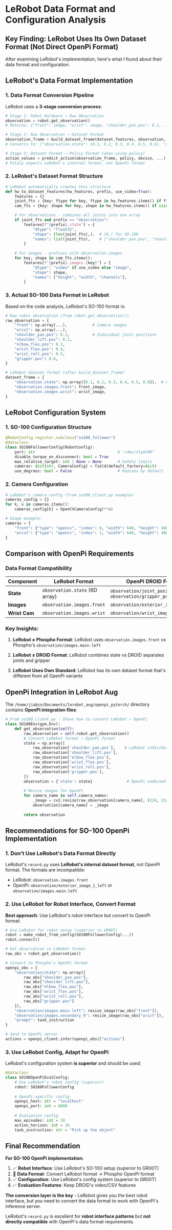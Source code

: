 # LeRobot Data Format and Configuration Analysis

## Key Finding: LeRobot Uses Its Own Dataset Format (Not Direct OpenPi Format)

After examining LeRobot's implementation, here's what I found about their data format and configuration:

## LeRobot's Data Format Implementation

### **1. Data Format Conversion Pipeline**

LeRobot uses a **3-stage conversion process**:

```python
# Stage 1: Robot Hardware → Raw Observation
observation = robot.get_observation()
# Returns: {"front": image, "wrist": image, "shoulder_pan.pos": 0.1, ...}

# Stage 2: Raw Observation → Dataset Format  
observation_frame = build_dataset_frame(dataset.features, observation, prefix="observation")
# Converts to: {"observation.state": [0.1, 0.2, 0.3, 0.4, 0.5, 0.6], "observation.images.front": image}

# Stage 3: Dataset Format → Policy Format (when using policy)
action_values = predict_action(observation_frame, policy, device, ...)
# Policy expects LeRobot's internal format, not OpenPi format
```

### **2. LeRobot's Dataset Format Structure**

```python
# LeRobot automatically creates this structure
def hw_to_dataset_features(hw_features, prefix, use_video=True):
    features = {}
    joint_fts = {key: ftype for key, ftype in hw_features.items() if ftype is float}
    cam_fts = {key: shape for key, shape in hw_features.items() if isinstance(shape, tuple)}

    # For observations - combines all joints into one array
    if joint_fts and prefix == "observation":
        features[f"{prefix}.state"] = {
            "dtype": "float32", 
            "shape": (len(joint_fts),),  # (6,) for SO-100
            "names": list(joint_fts),    # ["shoulder_pan.pos", "shoulder_lift.pos", ...]
        }
    
    # For images - prefixes with observation.images
    for key, shape in cam_fts.items():
        features[f"{prefix}.images.{key}"] = {
            "dtype": "video" if use_video else "image",
            "shape": shape,
            "names": ["height", "width", "channels"],
        }
```

### **3. Actual SO-100 Data Format in LeRobot**

Based on the code analysis, LeRobot's SO-100 format is:

```python
# Raw robot observation (from robot.get_observation())
raw_observation = {
    "front": np.array(...),           # Camera images
    "wrist": np.array(...),
    "shoulder_pan.pos": 0.1,          # Individual joint positions
    "shoulder_lift.pos": 0.2,
    "elbow_flex.pos": 0.3,
    "wrist_flex.pos": 0.4,
    "wrist_roll.pos": 0.5,
    "gripper.pos": 0.6,
}

# LeRobot dataset format (after build_dataset_frame)
dataset_frame = {
    "observation.state": np.array([0.1, 0.2, 0.3, 0.4, 0.5, 0.6]),  # Combined state
    "observation.images.front": front_image,
    "observation.images.wrist": wrist_image,
}
```

## LeRobot Configuration System

### **1. SO-100 Configuration Structure**

```python
@RobotConfig.register_subclass("so100_follower")
@dataclass
class SO100FollowerConfig(RobotConfig):
    port: str                                    # "/dev/ttyACM0"
    disable_torque_on_disconnect: bool = True
    max_relative_target: int | None = None       # Safety limits
    cameras: dict[str, CameraConfig] = field(default_factory=dict)
    use_degrees: bool = False                    # Radians by default
```

### **2. Camera Configuration**

```python
# LeRobot's camera config (from so100_client.py example)
cameras_config = {}
for k, v in cameras.items():
    cameras_config[k] = OpenCVCameraConfig(**v)

# Usage example:
cameras = {
    "front": {"type": "opencv", "index": 0, "width": 640, "height": 480},
    "wrist": {"type": "opencv", "index": 1, "width": 640, "height": 480}
}
```

## Comparison with OpenPi Requirements

### **Data Format Compatibility**

| Component | LeRobot Format | OpenPi DROID Format | Phospho SO-100 Format |
|-----------|----------------|---------------------|----------------------|
| **State** | `observation.state` (6D array) | `observation/joint_position` + `observation/gripper_position` | `observation/state` (6D array) |
| **Images** | `observation.images.front` | `observation/exterior_image_1_left` | `observation/images.main.left` |
| **Wrist Cam** | `observation.images.wrist` | `observation/wrist_image_left` | `observation/images.secondary_0` |

### **Key Insights:**

1. **LeRobot ≠ Phospho Format**: LeRobot uses `observation.images.front` vs Phospho's `observation/images.main.left`

2. **LeRobot ≠ DROID Format**: LeRobot combines state vs DROID separates joints and gripper

3. **LeRobot Uses Own Standard**: LeRobot has its own dataset format that's different from all OpenPi variants

## OpenPi Integration in LeRobot Aug

The `/home/jiabin/Documents/lerobot_aug/openpi_pytorch/` directory contains **OpenPi integration files**:

```python
# From so100_client.py - Shows how to convert LeRobot → OpenPi
class SO100Env(gym.Env):
    def get_observation(self):
        raw_observation = self.robot.get_observation()
        # Convert LeRobot format → OpenPi format
        state = np.array([
            raw_observation['shoulder_pan.pos'],    # LeRobot individual joints
            raw_observation['shoulder_lift.pos'],
            raw_observation['elbow_flex.pos'],
            raw_observation['wrist_flex.pos'],
            raw_observation['wrist_roll.pos'],
            raw_observation['gripper.pos'],
        ])
        observation = {'state': state}               # OpenPi combined state
        
        # Resize images for OpenPi
        for camera_name in self.camera_names:
            _image = cv2.resize(raw_observation[camera_name], (224, 224))
            observation[camera_name] = _image
        
        return observation
```

## Recommendations for SO-100 OpenPi Implementation

### **1. Don't Use LeRobot's Data Format Directly**

LeRobot's `record.py` uses **LeRobot's internal dataset format**, not OpenPi format. The formats are incompatible:

- LeRobot: `observation.images.front` 
- OpenPi: `observation/exterior_image_1_left` or `observation/images.main.left`

### **2. Use LeRobot for Robot Interface, Convert Format**

**Best approach**: Use LeRobot's robot interface but convert to OpenPi format:

```python
# Use LeRobot for robot setup (superior to GR00T)
robot = make_robot_from_config(SO100FollowerConfig(...))
robot.connect()

# Get observation in LeRobot format
raw_obs = robot.get_observation()

# Convert to Phospho's OpenPi format  
openpi_obs = {
    "observation/state": np.array([
        raw_obs["shoulder_pan.pos"],
        raw_obs["shoulder_lift.pos"], 
        raw_obs["elbow_flex.pos"],
        raw_obs["wrist_flex.pos"],
        raw_obs["wrist_roll.pos"],
        raw_obs["gripper.pos"]
    ]),
    "observation/images.main.left": resize_image(raw_obs["front"]),
    "observation/images.secondary_0": resize_image(raw_obs["wrist"]),
    "prompt": task_instruction
}

# Send to OpenPi server
actions = openpi_client.infer(openpi_obs)["actions"]
```

### **3. Use LeRobot Config, Adapt for OpenPi**

LeRobot's configuration system **is superior** and should be used:

```python
@dataclass
class SO100OpenPiEvalConfig:
    # Use LeRobot's robot config (superior)
    robot: SO100FollowerConfig
    
    # OpenPi-specific config
    openpi_host: str = "localhost"
    openpi_port: int = 8000
    
    # Evaluation config
    max_episodes: int = 10
    action_horizon: int = 16
    task_instruction: str = "Pick up the object"
```

## Final Recommendation

**For SO-100 OpenPi implementation:**

1. ✅ **Robot Interface**: Use LeRobot's SO-100 setup (superior to GR00T)
2. 🔄 **Data Format**: Convert LeRobot format → Phospho OpenPi format  
3. ✅ **Configuration**: Use LeRobot's config system (superior to GR00T)
4. ✅ **Evaluation Features**: Keep DROID's video/CSV features

**The conversion layer is the key** - LeRobot gives you the best robot interface, but you need to convert the data format to work with OpenPi's inference server.

LeRobot's `record.py` is excellent for **robot interface patterns** but **not directly compatible** with OpenPi's data format requirements.